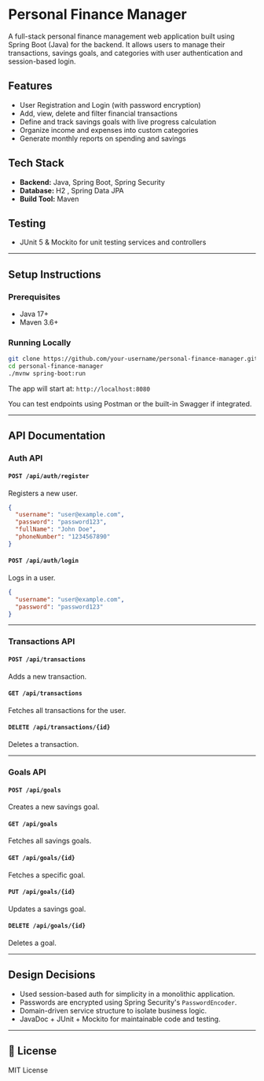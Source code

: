 
# Personal Finance Manager

A full-stack personal finance management web application built using Spring Boot (Java) for the backend. It allows users to manage their transactions, savings goals, and categories with user authentication and session-based login.

## Features

- User Registration and Login (with password encryption)
- Add, view, delete and filter financial transactions
- Define and track savings goals with live progress calculation
- Organize income and expenses into custom categories
- Generate monthly reports on spending and savings

## Tech Stack

- **Backend:** Java, Spring Boot, Spring Security
- **Database:** H2 , Spring Data JPA
- **Build Tool:** Maven

## Testing

- JUnit 5 & Mockito for unit testing services and controllers

---

## Setup Instructions

### Prerequisites
- Java 17+
- Maven 3.6+

### Running Locally

```bash
git clone https://github.com/your-username/personal-finance-manager.git
cd personal-finance-manager
./mvnw spring-boot:run
```

The app will start at: `http://localhost:8080`

You can test endpoints using Postman or the built-in Swagger if integrated.

---

## API Documentation

### Auth API

#### `POST /api/auth/register`
Registers a new user.
```json
{
  "username": "user@example.com",
  "password": "password123",
  "fullName": "John Doe",
  "phoneNumber": "1234567890"
}
```

#### `POST /api/auth/login`
Logs in a user.
```json
{
  "username": "user@example.com",
  "password": "password123"
}
```

---

### Transactions API

#### `POST /api/transactions`
Adds a new transaction.

#### `GET /api/transactions`
Fetches all transactions for the user.

#### `DELETE /api/transactions/{id}`
Deletes a transaction.

---

### Goals API

#### `POST /api/goals`
Creates a new savings goal.

#### `GET /api/goals`
Fetches all savings goals.

#### `GET /api/goals/{id}`
Fetches a specific goal.

#### `PUT /api/goals/{id}`
Updates a savings goal.

#### `DELETE /api/goals/{id}`
Deletes a goal.

---

## Design Decisions

- Used session-based auth for simplicity in a monolithic application.
- Passwords are encrypted using Spring Security's `PasswordEncoder`.
- Domain-driven service structure to isolate business logic.
- JavaDoc + JUnit + Mockito for maintainable code and testing.

---

## 📄 License

MIT License
